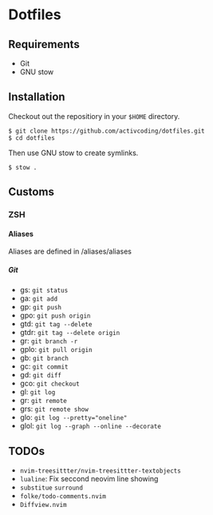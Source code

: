 # Dotfiles

## Requirements

- Git
- GNU stow

## Installation

Checkout out the repositiory in your `$HOME` directory.

```
$ git clone https://github.com/activcoding/dotfiles.git
$ cd dotfiles
```

Then use GNU stow to create symlinks.

```
$ stow .
```

## Customs

### ZSH

#### Aliases

Aliases are defined in /aliases/aliases

##### Git

- gs: `git status`
- ga: `git add`
- gp: `git push`
- gpo: `git push origin`
- gtd: `git tag --delete`
- gtdr: `git tag --delete origin`
- gr: `git branch -r`
- gplo: `git pull origin`
- gb: `git branch `
- gc: `git commit`
- gd: `git diff`
- gco: `git checkout `
- gl: `git log`
- gr: `git remote`
- grs: `git remote show`
- glo: `git log --pretty="oneline"`
- glol: `git log --graph --online --decorate`

## TODOs

- `nvim-treesittter/nvim-treesittter-textobjects`
- `lualine`: Fix seccond neovim line showing
- `substitue` `surround`
- `folke/todo-comments.nvim`
- `Diffview.nvim`
